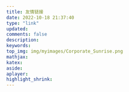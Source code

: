 ```yaml
---
title: 友情链接
date: 2022-10-18 21:37:40
type: "link"
updated:
comments: false
description:
keywords:
top_img: img/myimages/Corporate_Sunrise.png
mathjax:
katex:
aside:
aplayer:
highlight_shrink:
---
```

